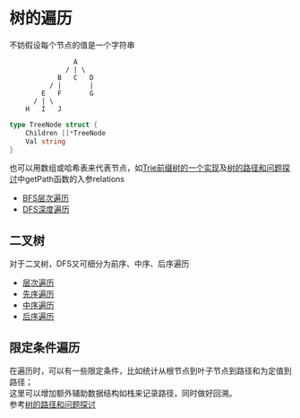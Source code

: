# 树的遍历
不妨假设每个节点的值是一个字符串<br>
```
				A
              / | \
			B	C	D
          / |       |
		E	F		G
      / | \
	H	I	J
```
```go
type TreeNode struct {
	Children []*TreeNode
	Val string
}
```
也可以用数组或哈希表来代表节点，如[Trie前缀树的一个实现](../solutions/implement-trie-prefix-tree/d.go)及[树的路径和问题探讨](../solutions/path-sum/d.go)中getPath函数的入参relations<br>
* [BFS层次遍历](tree-traversal/levelorder.go)
* [DFS深度遍历](tree-traversal/preorder.go)
## 二叉树
对于二叉树，DFS又可细分为前序、中序、后序遍历
* [层次遍历](../solutions/binary-tree-level-order-traversal/d.go)
* [先序遍历](../solutions/binary-tree-preorder-traversal/d.go)
* [中序遍历](../solutions/binary-tree-inorder-traversal/d.go)
* [后序遍历](../solutions/binary-tree-postorder-traversal/d.go)
## 限定条件遍历
在遍历时，可以有一些限定条件，比如统计从根节点到叶子节点到路径和为定值到路径；<br>
这里可以增加额外辅助数据结构如栈来记录路径，同时做好回溯。<br>
参考[树的路径和问题探讨](../solutions/path-sum/d.go)